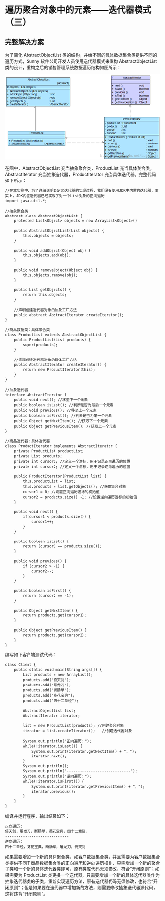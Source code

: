 # 遍历聚合对象中的元素——迭代器模式（三）

## 完整解决方案  

为了简化 AbstractObjectList 类的结构，并给不同的具体数据集合类提供不同的遍历方式，Sunny 软件公司开发人员使用迭代器模式来重构 AbstractObjectList 类的设计，重构之后的销售管理系统数据遍历结构如图所示：

![销售管理系统数据遍历结构图](images/20130815232323562.jpg)  

在图中，AbstractObjectList 充当抽象聚合类，ProductList 充当具体聚合类，AbstractIterator 充当抽象迭代器，ProductIterator 充当具体迭代器。完整代码如下所示：  

```
//在本实例中，为了详细说明自定义迭代器的实现过程，我们没有使用JDK中内置的迭代器，事实上，JDK内置迭代器已经实现了对一个List对象的正向遍历
import java.util.*;

//抽象聚合类
abstract class AbstractObjectList {
	protected List<Object> objects = new ArrayList<Object>();

	public AbstractObjectList(List objects) {
		this.objects = objects;
	}
	
	public void addObject(Object obj) {
		this.objects.add(obj);
	}
	
	public void removeObject(Object obj) {
		this.objects.remove(obj);
	}
	
	public List getObjects() {
		return this.objects;
	}
	
    //声明创建迭代器对象的抽象工厂方法
	public abstract AbstractIterator createIterator();
}

//商品数据类：具体聚合类
class ProductList extends AbstractObjectList {
	public ProductList(List products) {
		super(products);
	}
	
    //实现创建迭代器对象的具体工厂方法
	public AbstractIterator createIterator() {
		return new ProductIterator(this);
	}
} 

//抽象迭代器
interface AbstractIterator {
	public void next(); //移至下一个元素
	public boolean isLast(); //判断是否为最后一个元素
	public void previous(); //移至上一个元素
	public boolean isFirst(); //判断是否为第一个元素
	public Object getNextItem(); //获取下一个元素
	public Object getPreviousItem(); //获取上一个元素
}

//商品迭代器：具体迭代器
class ProductIterator implements AbstractIterator {
	private ProductList productList;
	private List products;
	private int cursor1; //定义一个游标，用于记录正向遍历的位置
	private int cursor2; //定义一个游标，用于记录逆向遍历的位置
	
	public ProductIterator(ProductList list) {
		this.productList = list;
		this.products = list.getObjects(); //获取集合对象
		cursor1 = 0; //设置正向遍历游标的初始值
		cursor2 = products.size() -1; //设置逆向遍历游标的初始值
	}
	
	public void next() {
		if(cursor1 < products.size()) {
			cursor1++;
		}
	}
	
	public boolean isLast() {
		return (cursor1 == products.size());
	}
	
	public void previous() {
		if (cursor2 > -1) {
			cursor2--;
		}
	}
	
	public boolean isFirst() {
		return (cursor2 == -1);
	}
	
	public Object getNextItem() {
		return products.get(cursor1);
	} 
		
	public Object getPreviousItem() {
		return products.get(cursor2);
	} 	
}
```
编写如下客户端测试代码：

```
class Client {
	public static void main(String args[]) {
		List products = new ArrayList();
		products.add("倚天剑");
		products.add("屠龙刀");
		products.add("断肠草");
		products.add("葵花宝典");
		products.add("四十二章经");
			
		AbstractObjectList list;
		AbstractIterator iterator;
		
		list = new ProductList(products); //创建聚合对象
		iterator = list.createIterator();	//创建迭代器对象
		
		System.out.println("正向遍历：");	
		while(!iterator.isLast()) {
			System.out.print(iterator.getNextItem() + "，");
			iterator.next();
		}
		System.out.println();
		System.out.println("-----------------------------");
		System.out.println("逆向遍历：");
		while(!iterator.isFirst()) {
			System.out.print(iterator.getPreviousItem() + "，");
			iterator.previous();
		}
	}
}
```

编译并运行程序，输出结果如下：

```
正向遍历：
倚天剑，屠龙刀，断肠草，葵花宝典，四十二章经，
-----------------------------
逆向遍历：
四十二章经，葵花宝典，断肠草，屠龙刀，倚天剑
```

如果需要增加一个新的具体聚合类，如客户数据集合类，并且需要为客户数据集合类提供不同于商品数据集合类的正向遍历和逆向遍历操作，只需增加一个新的聚合子类和一个新的具体迭代器类即可，原有类库代码无须修改，符合“开闭原则”；如果需要为 ProductList 类更换一个迭代器，只需要增加一个新的具体迭代器类作为抽象迭代器类的子类，重新实现遍历方法，原有迭代器代码无须修改，也符合“开闭原则”；但是如果要在迭代器中增加新的方法，则需要修改抽象迭代器源代码，这将违背“开闭原则”。